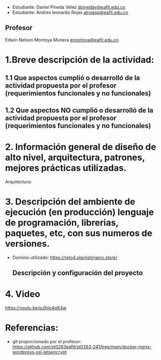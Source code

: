 - Estudiante: Daniel Pineda Vélez dpinedav@eafit.edu.co
- Estudiante: Andres leonardo Rojas alrojasp@eafit.edu.co

## Profesor
Edwin Nelson Montoya Munera emontoya@eafit.edu.co

# 1.Breve descripción de la actividad:


## 1.1 Que aspectos cumplió o desarrolló de la actividad propuesta por el profesor (requerimientos funcionales y no funcionales)

## 1.2  Que aspectos NO cumplió o desarrolló de la actividad propuesta por el profesor (requerimientos funcionales y no funcionales)

# 2. Información general de diseño de alto nivel, arquitectura, patrones, mejores prácticas utilizadas.
Arquitectura:


# 3. Descripción del ambiente de ejecución (en producción) lenguaje de programación, librerias, paquetes, etc, con sus numeros de versiones.
- Dominio utilizado: https://reto4.playlistingpro.store/


  ## Descripción y configuración del proyecto

# 4. Video
https://youtu.be/pJlhip4pK4w

# Referencias:
- git proporcionado por el profesor: https://github.com/st0263eafit/st0263-241/tree/main/docker-nginx-wordpress-ssl-letsencrypt
